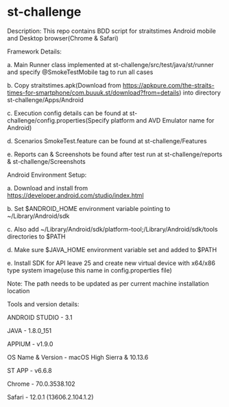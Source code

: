 # st-challenge

Description: This repo contains BDD script for straitstimes Android mobile and Desktop browser(Chrome & Safari)


Framework Details:

a. Main Runner class implemented at st-challenge/src/test/java/st/runner and specify @SmokeTestMobile tag to run all cases

b. Copy straitstimes.apk(Download from https://apkpure.com/the-straits-times-for-smartphone/com.buuuk.st/download?from=details) into directory st-challenge/Apps/Android

c. Execution config details can be found at st-challenge/config.properties(Specify platform and AVD Emulator name for Android)

d. Scenarios SmokeTest.feature can be found at st-challenge/Features

e. Reports can & Screenshots be found after test run at st-challenge/reports & st-challenge/Screenshots

Android Environment Setup:

a. Download and install from https://developer.android.com/studio/index.html

b. Set $ANDROID_HOME environment variable pointing to ~/Library/Android/sdk

c. Also add ~/Library/Android/sdk/platform-tool;/Library/Android/sdk/tools
directories to $PATH

d. Make sure $JAVA_HOME environment variable set and added to $PATH

e. Install SDK for API leave 25 and create new virtual device with x64/x86 type system image(use this name in config.properties file)

Note: The path needs to be updated as per current machine installation location

Tools and version details:

ANDROID STUDIO - 3.1

JAVA - 1.8.0_151

APPIUM - v1.9.0

OS Name & Version - macOS High Sierra & 10.13.6

ST APP - v6.6.8

Chrome - 70.0.3538.102

Safari - 12.0.1 (13606.2.104.1.2)
